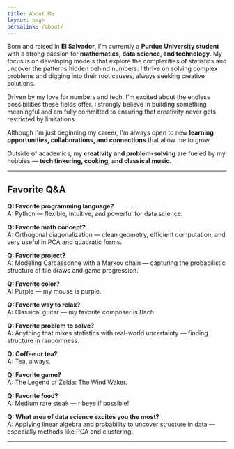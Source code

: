 ```yaml
---
title: About Me
layout: page
permalink: /about/
---
```



Born and raised in **El Salvador**, I'm currently a **Purdue University student** with a strong passion for **mathematics, data science, and technology**. My focus is on developing models that explore the complexities of statistics and uncover the patterns hidden behind numbers. I thrive on solving complex problems and digging into their root causes, always seeking creative solutions.

Driven by my love for numbers and tech, I'm excited about the endless possibilities these fields offer. I strongly believe in building something meaningful and am fully committed to ensuring that creativity never gets restricted by limitations.

Although I'm just beginning my career, I'm always open to new **learning opportunities, collaborations, and connections** that allow me to grow.

Outside of academics, my **creativity and problem-solving** are fueled by my hobbies — **tech tinkering, cooking, and classical music**.

---

## Favorite Q&A

**Q: Favorite programming language?**  
A: Python — flexible, intuitive, and powerful for data science.

**Q: Favorite math concept?**  
A: Orthogonal diagonalization — clean geometry, efficient computation, and very useful in PCA and quadratic forms.

**Q: Favorite project?**  
A: Modeling Carcassonne with a Markov chain — capturing the probabilistic structure of tile draws and game progression.

**Q: Favorite color?**  
A: Purple — my mouse is purple.

**Q: Favorite way to relax?**  
A: Classical guitar — my favorite composer is Bach.

**Q: Favorite problem to solve?**  
A: Anything that mixes statistics with real-world uncertainty — finding structure in randomness.

**Q: Coffee or tea?**  
A: Tea, always.

**Q: Favorite game?**  
A: The Legend of Zelda: The Wind Waker.

**Q: Favorite food?**  
A: Medium rare steak — ribeye if possible!

**Q: What area of data science excites you the most?**  
A: Applying linear algebra and probability to uncover structure in data — especially methods like PCA and clustering.



---
